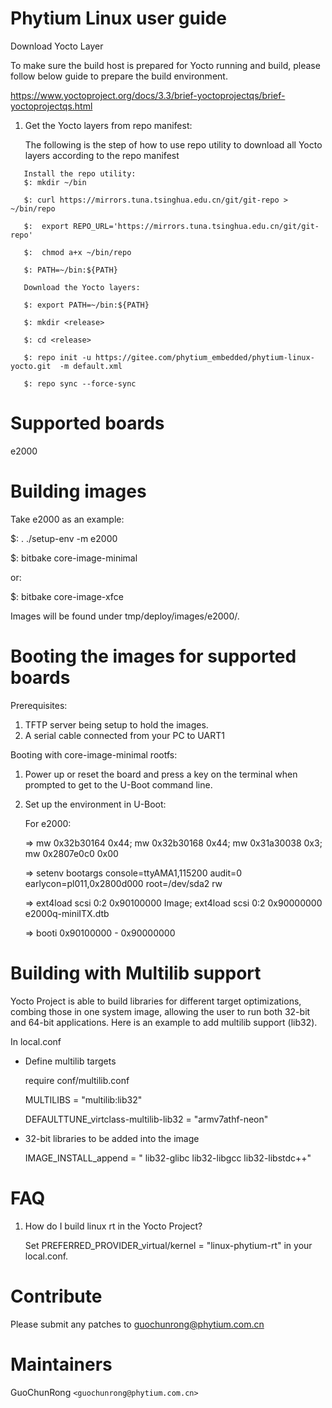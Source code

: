 # Phytium Linux user guide

Download Yocto Layer

To make sure the build host is prepared for Yocto running and build, please follow below guide to prepare the build environment. 

https://www.yoctoproject.org/docs/3.3/brief-yoctoprojectqs/brief-yoctoprojectqs.html

1. Get the Yocto layers from repo manifest:

   The following is the step of how to use repo utility to download all Yocto layers according to the repo manifest
```
   Install the repo utility:
   $: mkdir ~/bin

   $: curl https://mirrors.tuna.tsinghua.edu.cn/git/git-repo > ~/bin/repo

   $:  export REPO_URL='https://mirrors.tuna.tsinghua.edu.cn/git/git-repo'

   $:  chmod a+x ~/bin/repo

   $: PATH=~/bin:${PATH}

   Download the Yocto layers:

   $: export PATH=~/bin:${PATH}

   $: mkdir <release>

   $: cd <release>

   $: repo init -u https://gitee.com/phytium_embedded/phytium-linux-yocto.git  -m default.xml

   $: repo sync --force-sync
```

# Supported boards

 e2000

# Building images

 Take e2000 as an example:

 $: . ./setup-env -m e2000
 
 $: bitbake core-image-minimal

 or:

 $: bitbake core-image-xfce

 Images will be found under tmp/deploy/images/e2000/.


# Booting the images for supported boards

 Prerequisites:
 1. TFTP server being setup to hold the images.
 2. A serial cable connected from your PC to UART1

 Booting with core-image-minimal rootfs:

  1. Power up or reset the board and press a key on the terminal when prompted
     to get to the U-Boot command line.

  2. Set up the environment in U-Boot:

     For e2000:

     => mw 0x32b30164 0x44; mw 0x32b30168 0x44; mw 0x31a30038 0x3; mw 0x2807e0c0 0x00

     => setenv bootargs console=ttyAMA1,115200  audit=0 earlycon=pl011,0x2800d000 root=/dev/sda2 rw
     
     => ext4load scsi 0:2 0x90100000 Image; ext4load scsi 0:2 0x90000000 e2000q-miniITX.dtb

     => booti 0x90100000 - 0x90000000


# Building with Multilib support

  Yocto Project is able to build libraries for different target optimizations, combing those in one system image,
  allowing the user to run both 32-bit and 64-bit applications.
  Here is an example to add multilib support (lib32).

  In local.conf
  - Define multilib targets
  
    require conf/multilib.conf

    MULTILIBS = "multilib:lib32"

    DEFAULTTUNE_virtclass-multilib-lib32 = "armv7athf-neon"
  
  - 32-bit libraries to be added into the image
  
    IMAGE_INSTALL_append = " lib32-glibc lib32-libgcc lib32-libstdc++"


# FAQ
 1. How do I build linux rt in the Yocto Project?

    Set PREFERRED_PROVIDER_virtual/kernel = "linux-phytium-rt" in your local.conf.


# Contribute
  Please submit any patches to guochunrong@phytium.com.cn

# Maintainers

  GuoChunRong `<guochunrong@phytium.com.cn>`
